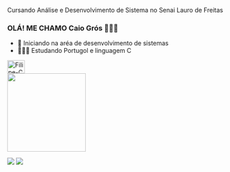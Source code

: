 
Cursando Análise e Desenvolvimento de Sistema no Senai Lauro de Freitas
### OLÁ! ME CHAMO Caio Grós 👨🏾‍💻

- 🔭 Iniciando na aréa de desenvolvimento de sistemas
- 👨🏽‍💻 Estudando Portugol e linguagem C

 <img halign="center" alt="Filipe-C" height="30" width="40" src="https://cdn.jsdelivr.net/gh/devicons/devicon@latest/icons/c/c-original.svg" />
<div>
 
 <div>
  <a href="https://github.com/">
  <img height="180em" src="https://github-readme-stats.vercel.app/api?username=FilipeMachado06&show_icons=true&theme=dark&include_all_commits=true&count_private=true"/>

<a href="https://www.instagram.com/filipemachado_06/" target="_blank"><img src="https://img.shields.io/badge/-Instagram-%23E4405F?style=for-the-badge&logo=instagram&logoColor=white" target="_blank"></a>
<a href="https://www.linkedin.com/in/filipe-machado-575900289/" target="_blank"><img src="https://img.shields.io/badge/-LinkedIn-%230077B5?style=for-the-badge&logo=linkedin&logoColor=white" target="_blank"></a>
</div>

